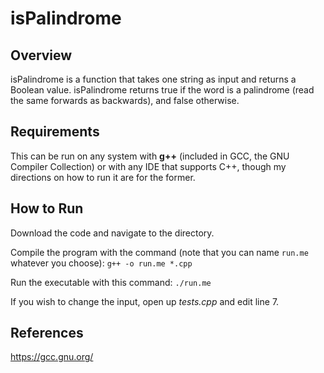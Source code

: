 # isPalindrome

## Overview
isPalindrome is a function that takes one string as input and returns a Boolean value. isPalindrome returns true if the word is a palindrome (read the same forwards as backwards), and false otherwise.

## Requirements
This can be run on any system with **g++** (included in GCC, the GNU Compiler Collection) or with any IDE that supports C++, though my directions on how to run it are for the former.

## How to Run
Download the code and navigate to the directory.

Compile the program with the command (note that you can name `run.me` whatever you choose):
`g++ -o run.me *.cpp`

Run the executable with this command:
`./run.me`

If you wish to change the input, open up *tests.cpp* and edit line 7.

## References
https://gcc.gnu.org/